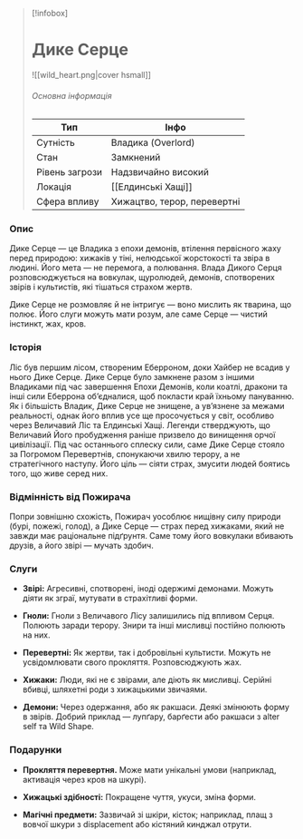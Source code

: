 > [!infobox]
> 
> # Дике Серце
> 
> ![[wild_heart.png|cover hsmall]]  
> 
> ###### Основна інформація
> 
> |Тип|Інфо|
> |---|---|
> |Сутність|Владика (Overlord)|
> |Стан|Замкнений|
> |Рівень загрози|Надзвичайно високий|
> |Локація|[[Елдинські Хащі]]|
> |Сфера впливу|Хижацтво, терор, перевертні|

### **Опис**

Дике Серце — це Владика з епохи демонів, втілення первісного жаху перед природою: хижаків у тіні, нелюдської жорстокості та звіра в людині. Його мета — не перемога, а полювання. Влада Дикого Серця розповсюджується на вовкулак, щуролюдей, демонів, спотворених звірів і культистів, які тішаться страхом жертв.

Дике Серце не розмовляє й не інтригує — воно мислить як тварина, що полює. Його слуги можуть мати розум, але саме Серце — чистий інстинкт, жах, кров.

### **Історія**

Ліс був першим лісом, створеним Еберроном, доки Хайбер не всадив у нього Дике Серце. Дике Серце було замкнене разом з іншими Владиками під час завершення Епохи Демонів, коли коатлі, дракони та інші сили Еберрона об’єдналися, щоб покласти край їхньому пануванню. Як і більшість Владик, Дике Серце не знищене, а ув’язнене за межами реальності, однак його вплив усе ще просочується у світ, особливо через Величавий Ліс та Елдинські Хащі. Легенди стверджують, що Величавий Його пробудження раніше призвело до винищення орчої цивілізації. Під час останнього сплеску сили, саме Дике Серце стояло за Погромом Перевертнів, спонукаючи хвилю терору, а не стратегічного наступу. Його ціль — сіяти страх, змусити людей боятись того, що живе серед них.

### **Відмінність від Пожирача**

Попри зовнішню схожість, Пожирач уособлює нищівну силу природи (бурі, пожежі, голод), а Дике Серце — страх перед хижаками, який не завжди має раціональне підґрунтя. Саме тому його вовкулаки вбивають друзів, а його звірі — мучать здобич.

### **Слуги**

- **Звірі:** Агресивні, спотворені, іноді одержимі демонами. Можуть діяти як зграї, мутувати в страхітливі форми.
    
- **Гноли:** Гноли з Величавого Лісу залишились під впливом Серця. Полюють заради терору. Знири та інші мисливці постійно полюють на них.
    
- **Перевертні:** Як жертви, так і добровільні культисти. Можуть не усвідомлювати свого прокляття. Розповсюджують жах.
    
- **Хижаки:** Люди, які не є звірами, але діють як мисливці. Серійні вбивці, шляхетні роди з хижацькими звичаями.
    
- **Демони:** Через одержання, або як ракшаси. Деякі змінюють форму в звірів. Добрий приклад — лупґару, барґести або ракшаси з alter self та Wild Shape.
    

### **Подарунки**

- **Прокляття перевертня.** Може мати унікальні умови (наприклад, активація через кров на шкурі).
    
- **Хижацькі здібності:** Покращене чуття, укуси, зміна форми.
    
- **Магічні предмети:** Зазвичай зі шкіри, кісток; наприклад, плащ з вовчої шкури з displacement або кістяний кинджал отрути.
    
